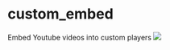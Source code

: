 # custom_embed
Embed Youtube videos into custom players
<img src="https://i.imgur.com/DkD6K0E.png"/>
